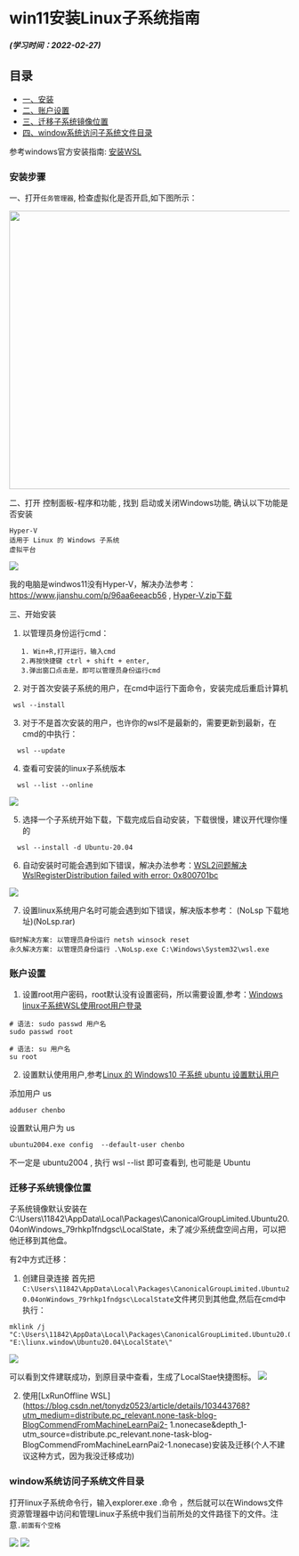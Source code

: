 # win11安装Linux子系统指南
##### (学习时间：2022-02-27)
## 目录
+ [一、安装](#安装步骤)
+ [二、账户设置](#账户设置)
+ [三、迁移子系统镜像位置](#迁移子系统镜像位置)
+ [四、window系统访问子系统文件目录](#window系统访问子系统文件目录)

参考windows官方安装指南: [安装WSL](https://docs.microsoft.com/zh-cn/windows/wsl/install "安装WSL")


### 安装步骤
一、打开`任务管理器`, 检查虚拟化是否开启,如下图所示：

<img src="开启虚化.png" width = "600" height = "500" align=center />

二、打开 控制面板-程序和功能 , 找到 启动或关闭Windows功能, 确认以下功能是否安装
```
Hyper-V
适用于 Linux 的 Windows 子系统
虚拟平台
```

![](hyper-v.png)

我的电脑是windwos11没有Hyper-V，解决办法参考：https://www.jianshu.com/p/96aa6eeacb56 , [Hyper-V.zip下载](hyper-v.zip)

三、开始安装
1. 以管理员身份运行cmd：
```
   1. Win+R,打开运行，输入cmd
   2.再按快捷键 ctrl + shift + enter,
   3.弹出窗口点击是，即可以管理员身份运行cmd
```
2. 对于首次安装子系统的用户，在cmd中运行下面命令，安装完成后重启计算机
 ```
  wsl --install
```
3. 对于不是首次安装的用户，也许你的wsl不是最新的，需要更新到最新，在cmd的中执行：
```
  wsl --update
```
4. 查看可安装的linux子系统版本
```
  wsl --list --online
```
 ![](查看linux子系统版本.png)

5. 选择一个子系统开始下载，下载完成后自动安装，下载很慢，建议开代理你懂的
```
  wsl --install -d Ubuntu-20.04
```
6. 自动安装时可能会遇到如下错误，解决办法参考：[WSL2问题解决WslRegisterDistribution failed with error: 0x800701bc](https://blog.csdn.net/qq_18625805/article/details/109732122)

![](错误1.png)

7. 设置linux系统用户名时可能会遇到如下错误，解决版本参考：[](https://zhuanlan.zhihu.com/p/151392411) (NoLsp 下载地址)(NoLsp.rar)
 ```
临时解决方案: 以管理员身份运行 netsh winsock reset
永久解决方案: 以管理员身份运行 .\NoLsp.exe ‪C:\Windows\System32\wsl.exe
 ```
 
### 账户设置
1. 设置root用户密码，root默认没有设置密码，所以需要设置,参考：[Windows linux子系统WSL使用root用户登录](https://blog.csdn.net/weixin_44953227/article/details/109466253)
 ```
 # 语法: sudo passwd 用户名
 sudo passwd root

 # 语法: su 用户名
 su root
 ```
 
2. 设置默认使用用户,参考[Linux 的 Windows10 子系统 ubuntu 设置默认用户](https://blog.csdn.net/weixin_44953227/article/details/109465071)

  添加用户 us
  ```
  adduser chenbo
  ```
  设置默认用户为 us
  ```
  ubuntu2004.exe config  --default-user chenbo
  ```
  不一定是 ubuntu2004 , 执行 wsl --list 即可查看到, 也可能是 Ubuntu

### 迁移子系统镜像位置     

   子系统镜像默认安装在C:\Users\11842\AppData\Local\Packages\CanonicalGroupLimited.Ubuntu20.04onWindows_79rhkp1fndgsc\LocalState，未了减少系统盘空间占用，可以把他迁移到其他盘。   

   有2中方式迁移：  

  1. 创建目录连接
  首先把`C:\Users\11842\AppData\Local\Packages\CanonicalGroupLimited.Ubuntu20.04onWindows_79rhkp1fndgsc\LocalState`文件拷贝到其他盘,然后在cmd中执行：
  ```
  mklink /j "C:\Users\11842\AppData\Local\Packages\CanonicalGroupLimited.Ubuntu20.04onWindows_79rhkp1fndgsc\LocalState" "E:\liunx.window\Ubuntu20.04\LocalState\"
  ```
 ![](mklink.png)

 可以看到文件建联成功，到原目录中查看，生成了LocalStae快捷图标。
 ![](locatState.png)

  2. 使用[LxRunOffline WSL](https://blog.csdn.net/tonydz0523/article/details/103443768?utm_medium=distribute.pc_relevant.none-task-blog-BlogCommendFromMachineLearnPai2-  1.nonecase&depth_1-utm_source=distribute.pc_relevant.none-task-blog-BlogCommendFromMachineLearnPai2-1.nonecase)安装及迁移(个人不建议这种方式，因为我没迁移成功)

### window系统访问子系统文件目录
打开linux子系统命令行，输入explorer.exe .命令 ，然后就可以在Windows文件资源管理器中访问和管理Linux子系统中我们当前所处的文件路径下的文件。注意`.前面有个空格`

![](explorer.png)
![](查看linux系统文件.png)
